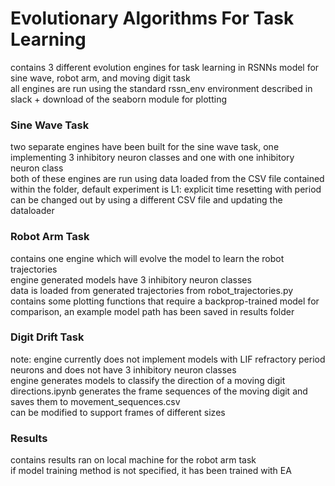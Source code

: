 # Evolutionary Algorithms For Task Learning
contains 3 different evolution engines for task learning in RSNNs model for sine wave, robot arm, and moving digit task  
all engines are run using the standard rssn_env environment described in slack + download of the seaborn module for plotting


### Sine Wave Task
two separate engines have been built for the sine wave task, one implementing 3 inhibitory neuron classes and one with one inhibitory neuron class  
both of these engines are run using data loaded from the CSV file contained within the folder, default experiment is L1: explicit time   resetting with period can be changed out by using a different CSV file and updating the dataloader  

### Robot Arm Task
contains one engine which will evolve the model to learn the robot trajectories  
engine generated models have 3 inhibitory neuron classes  
data is loaded from generated trajectories from robot_trajectories.py  
contains some plotting functions that require a backprop-trained model for comparison, an example model path has been saved in results folder

### Digit Drift Task
note: engine currently does not implement models with LIF refractory period neurons and does not have 3 inhibitory neuron classes  
engine generates models to classify the direction of a moving digit  
directions.ipynb generates the frame sequences of the moving digit and saves them to movement_sequences.csv  
can be modified to support frames of different sizes  

### Results 
contains results ran on local machine for the robot arm task  
if model training method is not specified, it has been trained with EA  
